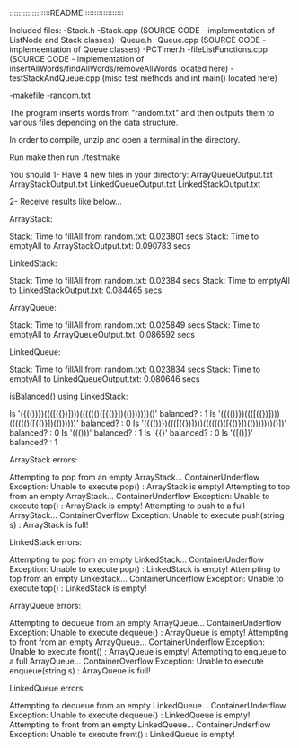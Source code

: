 ::::::::::::::::::README::::::::::::::::::


Included files:
-Stack.h
-Stack.cpp (SOURCE CODE - implementation of ListNode and Stack classes)
-Queue.h
-Queue.cpp (SOURCE CODE - implemeentation of Queue classes)
-PCTimer.h
-fileListFunctions.cpp (SOURCE CODE - implementation of insertAllWords/findAllWords/removeAllWords located here)
-testStackAndQueue.cpp (misc test methods and int main() located here)

-makefile
-random.txt


The program inserts words from "random.txt" and then outputs them to various files depending on the data structure.

In order to compile, unzip and open a terminal in the directory.

Run make then run ./testmake

You should 
1- Have 4 new files in your directory:
	ArrayQueueOutput.txt
	ArrayStackOutput.txt
	LinkedQueueOutput.txt
	LinkedStackOutput.txt

2- Receive results like below...




ArrayStack:

Stack: Time to fillAll from random.txt: 0.023801 secs
Stack: Time to emptyAll to ArrayStackOutput.txt: 0.090783 secs

LinkedStack:

Stack: Time to fillAll from random.txt: 0.02384 secs
Stack: Time to emptyAll to LinkedStackOutput.txt: 0.084465 secs

ArrayQueue:

Stack: Time to fillAll from random.txt: 0.025849 secs
Stack: Time to emptyAll to ArrayQueueOutput.txt: 0.086592 secs

LinkedQueue:

Stack: Time to fillAll from random.txt: 0.023834 secs
Stack: Time to emptyAll to LinkedQueueOutput.txt: 0.080646 secs

isBalanced() using LinkedStack:

Is '({(())})((([({})])))(((((()([{()}])(()))))))()' balanced? : 1
Is '({(())})((([({})])))(((((()([{()}])(())))))' balanced? : 0
Is '({(())})((([({})])))(((((()([{()}])(()))))))()])' balanced? : 0
Is '((()))' balanced? : 1
Is '{{}' balanced? : 0
Is '{[()]}' balanced? : 1


ArrayStack errors:

Attempting to pop from an empty ArrayStack...
ContainerUnderflow Exception: Unable to execute pop() : ArrayStack is empty!
Attempting to top from an empty ArrayStack...
ContainerUnderflow Exception: Unable to execute top() : ArrayStack is empty!
Attempting to push to a full ArrayStack...
ContainerOverflow Exception: Unable to execute push(string s) : ArrayStack is full!

LinkedStack errors:

Attempting to pop from an empty LinkedStack...
ContainerUnderflow Exception: Unable to execute pop() : LinkedStack is empty!
Attempting to top from an empty Linkedtack...
ContainerUnderflow Exception: Unable to execute top() : LinkedStack is empty!

ArrayQueue errors:

Attempting to dequeue from an empty ArrayQueue...
ContainerUnderflow Exception: Unable to execute dequeue() : ArrayQueue is empty!
Attempting to front from an empty ArrayQueue...
ContainerUnderflow Exception: Unable to execute front() : ArrayQueue is empty!
Attempting to enqueue to a full ArrayQueue...
ContainerOverflow Exception: Unable to execute enqueue(string s) : ArrayQueue is full!

LinkedQueue errors:

Attempting to dequeue from an empty LinkedQueue...
ContainerUnderflow Exception: Unable to execute dequeue() : LinkedQueue is empty!
Attempting to front from an empty LinkedQueue...
ContainerUnderflow Exception: Unable to execute front() : LinkedQueue is empty!